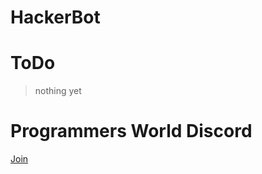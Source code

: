 # HackerBot


# ToDo
> nothing yet


# Programmers World Discord
[Join](https://discord.gg/29Zsaymbum)

